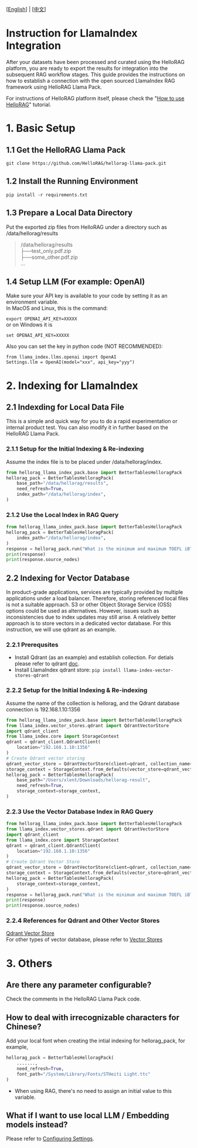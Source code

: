 [[English](https://github.com/HelloRAG/hellorag-llama-pack)] |  [[中文](https://github.com/HelloRAG/hellorag-llama-pack/blob/main/README_CN.md)]
# Instruction for LlamaIndex Integration

After your datasets have been processed and curated using the HelloRAG platform, you are ready to export the results for integration into the subsequent RAG workflow stages. This guide provides the instructions on how to establish a connection with the open sourced LlamaIndex RAG framework using HelloRAG Llama Pack. 

For instructions of HelloRAG platform itself, please check the "[How to use HelloRAG](https://hellorag.ai/tutorial)" tutorial.

# 1. Basic Setup
## 1.1 Get the HelloRAG Llama Pack
```git clone https://github.com/HelloRAG/hellorag-llama-pack.git```

## 1.2 Install the Running Environment
```pip install -r requirements.txt  ```

## 1.3 Prepare a Local Data Directory
Put the exported zip files from HelloRAG under a directory such as /data/hellorag/results 
>/data/hellorag/results  
> ├──test_only.pdf.zip  
> ├──some_other.pdf.zip  
> ...

## 1.4 Setup LLM (For example: OpenAI)
Make sure your API key is available to your code by setting it as an environment variable.   
In MacOS and Linux, this is the command:

```export OPENAI_API_KEY=XXXXX```  
or on Windows it is

```set OPENAI_API_KEY=XXXXX```

Also you can set the key in python code (NOT RECOMMENDED):


```
from llama_index.llms.openai import OpenAI
Settings.llm = OpenAI(model="xxx", api_key="yyy")
```

# 2. Indexing for LlamaIndex

## 2.1 Indexding for Local Data File

This is a simple and quick way for you to do a rapid experimentation or internal product test. You can also modify it in further based on the HelloRAG Llama Pack. 

### 2.1.1 Setup for the Initial Indexing & Re-indexing

Assume the index file is to be placed under /data/hellorag/index.
```python
from hellorag_llama_index_pack.base import BetterTablesHelloragPack
hellorag_pack = BetterTablesHelloragPack(
    base_path="/data/hellorag/results",
    need_refresh=True,
    index_path="/data/hellorag/index",
)
```

### 2.1.2 Use the Local Index in RAG Query 

```python
from hellorag_llama_index_pack.base import BetterTablesHelloragPack
hellorag_pack = BetterTablesHelloragPack(
    index_path="/data/hellorag/index",
)
response = hellorag_pack.run("What is the minimum and maximum TOEFL iBT score range for the Advanced level in the Speaking section? ")
print(response)
print(response.source_nodes)
```

## 2.2 Indexing for Vector Database

In product-grade applications, services are typically provided by multiple applications under a load balancer. Therefore, storing referenced local files is not a suitable approach. S3 or other Object Storage Service (OSS) options could be used as alternatives. However, issues such as inconsistencies due to index updates may still arise. A relatively better approach is to store vectors in a dedicated vector database. For this instruction, we will use qdrant as an example.

### 2.2.1 Prerequsites
* Install Qdrant (as an example) and establish collection. For detials please refer to qdrant [doc](https://qdrant.tech/documentation/). 
* Install LlamaIndex qdrant store: ```pip install llama-index-vector-stores-qdrant```

### 2.2.2 Setup for the Initial Indexing & Re-indexing

Assume the name of the collection is hellorag, and the Qdrant database connection is 192.168.1.10:1356 
```python
from hellorag_llama_index_pack.base import BetterTablesHelloragPack
from llama_index.vector_stores.qdrant import QdrantVectorStore
import qdrant_client
from llama_index.core import StorageContext
qdrant = qdrant_client.QdrantClient(
    location="192.168.1.10:1356"
)
# Create Qdrant vector storing
qdrant_vector_store = QdrantVectorStore(client=qdrant, collection_name="hellorag")
storage_context = StorageContext.from_defaults(vector_store=qdrant_vector_store)
hellorag_pack = BetterTablesHelloragPack(
    base_path="/Users/xlent/Downloads/hellorag-result",
    need_refresh=True,
    storage_context=storage_context,
)
```
### 2.2.3 Use the Vector Database Index in RAG Query 
```python
from hellorag_llama_index_pack.base import BetterTablesHelloragPack
from llama_index.vector_stores.qdrant import QdrantVectorStore
import qdrant_client
from llama_index.core import StorageContext
qdrant = qdrant_client.QdrantClient(
    location="192.168.1.10:1356"
)
# Create Qdrant Vector Store
qdrant_vector_store = QdrantVectorStore(client=qdrant, collection_name="hellorag")
storage_context = StorageContext.from_defaults(vector_store=qdrant_vector_store)
hellorag_pack = BetterTablesHelloragPack(
    storage_context=storage_context,
)
response = hellorag_pack.run("What is the minimum and maximum TOEFL iBT score range for the Advanced level in the Speaking section? ")
print(response)
print(response.source_nodes)
```

### 2.2.4 References for Qdrant and Other Vector Stores

[Qdrant Vector Store](https://docs.llamaindex.ai/en/stable/examples/vector_stores/QdrantIndexDemo.html)  
For other types of vector database, please refer to [Vector Stores](https://docs.llamaindex.ai/en/stable/module_guides/storing/vector_stores.html)

# 3. Others
## Are there any parameter configurable? 
Check the comments in the HelloRAG Llama Pack code.  

## How to deal with irrecognizable characters for Chinese?
Add your local font when creating the intial indexing for hellorag_pack, for example,  
```python
hellorag_pack = BetterTablesHelloragPack(
    .......,
    need_refresh=True,
    font_path="/System/Library/Fonts/STHeiti Light.ttc"
)
```
* When using RAG, there's no need to assign an initial value to this variable.

## What if I want to use local LLM / Embedding models instead?
Please refer to [Configuring Settings](https://docs.llamaindex.ai/en/stable/module_guides/supporting_modules/settings.html).
